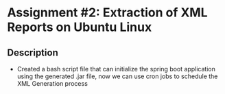 # Assignment #2: Extraction of XML Reports on Ubuntu Linux

## Description
* Created a bash script file that can initialize the spring boot application using the generated .jar file, 
now we can use cron jobs to schedule the XML Generation process
